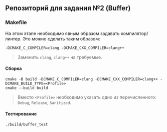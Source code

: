 ## Репозиторий для задания №2 (Buffer)

### Makefile

На этом этапе необходимо явным образом задавать компилятор/линтер. Это можно сделать
таким образом:

```shell
-DCMAKE_C_COMPILER=clang -DCMAKE_CXX_COMPILER=clang++
```

> Заменить `clang`, `clang++` на требуемые.


#### Сборка
```shell
cmake -B build -DCMAKE_C_COMPILER=clang -DCMAKE_CXX_COMPILER=clang++ -DCMAKE_BUILD_TYPE=<Profile>
cmake --build build
```

>Вместо `<Profile>` необходимо указать одно из перечисленного: `Debug`, `Release`, `Sanitized`.


#### Тестирование
```shell
./build/buffer_test
```
